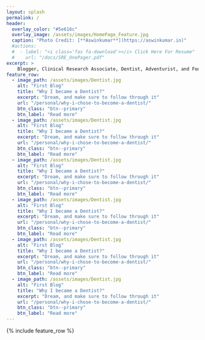 ```yaml
---
layout: splash
permalink: /
header:
  overlay_color: "#5e616c"
  overlay_image: /assets/images/HomePage_Feature.jpg
  caption: "Photo Credit: [**Aswinkumar**](https://aswinkumar.in)"
  #actions:
  #  - label: "<i class='fas fa-download'></i> Click Here For Resume"
  #    url: "/docs/SRE_OnePager.pdf"
excerpt: >
    Blogger, Clinical Research Associate, Dentist, Adventurist, and Foodie
feature_row:
  - image_path: /assets/images/Dentist.jpg
    alt: "First Blog"
    title: "Why I became a Dentist?"
    excerpt: "Dream, and make sure to follow through it"
    url: "/personal/why-i-chose-to-become-a-dentist/"
    btn_class: "btn--primary"
    btn_label: "Read more"
  - image_path: /assets/images/Dentist.jpg
    alt: "First Blog"
    title: "Why I became a Dentist?"
    excerpt: "Dream, and make sure to follow through it"
    url: "/personal/why-i-chose-to-become-a-dentist/"
    btn_class: "btn--primary"
    btn_label: "Read more"
  - image_path: /assets/images/Dentist.jpg
    alt: "First Blog"
    title: "Why I became a Dentist?"
    excerpt: "Dream, and make sure to follow through it"
    url: "/personal/why-i-chose-to-become-a-dentist/"
    btn_class: "btn--primary"
    btn_label: "Read more"
  - image_path: /assets/images/Dentist.jpg
    alt: "First Blog"
    title: "Why I became a Dentist?"
    excerpt: "Dream, and make sure to follow through it"
    url: "/personal/why-i-chose-to-become-a-dentist/"
    btn_class: "btn--primary"
    btn_label: "Read more"
  - image_path: /assets/images/Dentist.jpg
    alt: "First Blog"
    title: "Why I became a Dentist?"
    excerpt: "Dream, and make sure to follow through it"
    url: "/personal/why-i-chose-to-become-a-dentist/"
    btn_class: "btn--primary"
    btn_label: "Read more"
  - image_path: /assets/images/Dentist.jpg
    alt: "First Blog"
    title: "Why I became a Dentist?"
    excerpt: "Dream, and make sure to follow through it"
    url: "/personal/why-i-chose-to-become-a-dentist/"
    btn_class: "btn--primary"
    btn_label: "Read more"
---
```


{% include feature_row %}
